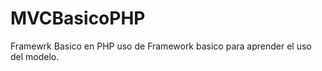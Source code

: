 MVCBasicoPHP
============

Framewrk Basico en PHP
uso de Framework basico para aprender el uso del modelo.

